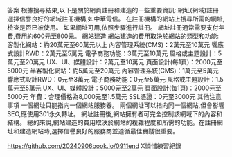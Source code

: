 答案
根據搜尋結果,以下是關於網頁註冊和建造的一些重要資訊:
網址(網域)註冊
選擇信譽良好的網域註冊機構,如中華電信。
在註冊機構的網站上搜尋所需的網址,檢查是否已被使用。
如果網址可用,依照步驟進行註冊。
網址註冊通常需要支付年費,費用約600元至800元。
網站建造
網站建造的費用取決於網站的類型和功能:
客製化網站：約20萬元至60萬元以上
內容管理系統(CMS)：2萬元至10萬元
響應式設計RWD：2萬元至5萬元
電子商務功能：3萬元至10萬元
風格或主題設計：5萬元至20萬元
UX、UI、媒體設計：2萬元至10萬元
頁面設計(每1頁)：2000元至5000元
半客製化網站：約5萬元至20萬元
內容管理系統(CMS)：1萬元至5萬元
響應式設計RWD：0元至3萬元
電子商務功能：0元至5萬元
風格或主題設計：1.5萬元至5萬元
UX、UI、媒體設計：5000元至2萬元
頁面設計(每1頁)：2000元至5000元
年費：合理價格為8,000元至1.5萬元
SSL憑證：0元至3000元
其他注意事項
一個網址只能指向一個網站服務器。
兩個網址可以指向同一個網站,但會影響SEO,應使用301永久轉址。
網址註冊後,網站擁有者可完全控制該網域下的內容和結構。
總的來說,網站建造的費用取決於網站的複雜程度和所需的功能。在註冊網址和建造網站時,選擇信譽良好的服務商並遵循最佳實踐很重要。

https://github.com/20240906book.io/0911end
X憐惜練習紀錄
